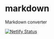 # markdown
Markdown converter

[![Netlify Status](https://api.netlify.com/api/v1/badges/2ba6dca8-8cdd-41e1-b466-cb6e875d5e0e/deploy-status)](https://app.netlify.com/sites/hardcore-wiles-1aa5f7/deploys)
